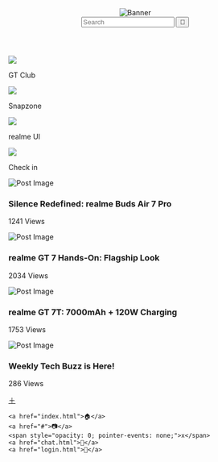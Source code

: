 <!DOCTYPE html><html lang="en">
<head>
  <meta charset="UTF-8" />
  <meta name="viewport" content="width=device-width, initial-scale=1.0" />
  <title>Community Hub</title>
  <link rel="stylesheet" href="styles.css" />
  <link href="https://fonts.googleapis.com/css2?family=Inter&display=swap" rel="stylesheet">
</head>
<body>  <!-- Top Banner -->  <header class="top-banner">
    <img src="https://via.placeholder.com/400x150" alt="Banner" class="banner-img" />
    <div class="search-bar">
      <input type="text" placeholder="Search" />
      <button class="calendar-btn">📅</button>
    </div>
  </header>  <!-- Icons Section -->  <section class="icon-menu">
    <div class="icon-item">
      <img src="https://via.placeholder.com/60" />
      <p>GT Club</p>
    </div>
    <div class="icon-item">
      <img src="https://via.placeholder.com/60" />
      <p>Snapzone</p>
    </div>
    <div class="icon-item">
      <img src="https://via.placeholder.com/60" />
      <p>realme UI</p>
    </div>
    <div class="icon-item">
      <img src="https://via.placeholder.com/60" />
      <p>Check in</p>
    </div>
  </section>  <!-- Posts List -->  <main class="post-list">
    <div class="post-card">
      <img src="https://via.placeholder.com/300x150" alt="Post Image">
      <div class="post-info">
        <h3>Silence Redefined: realme Buds Air 7 Pro</h3>
        <p>1241 Views</p>
      </div>
    </div><div class="post-card">
  <img src="https://via.placeholder.com/300x150" alt="Post Image">
  <div class="post-info">
    <h3>realme GT 7 Hands-On: Flagship Look</h3>
    <p>2034 Views</p>
  </div>
</div>

<div class="post-card">
  <img src="https://via.placeholder.com/300x150" alt="Post Image">
  <div class="post-info">
    <h3>realme GT 7T: 7000mAh + 120W Charging</h3>
    <p>1753 Views</p>
  </div>
</div>

<div class="post-card">
  <img src="https://via.placeholder.com/300x150" alt="Post Image">
  <div class="post-info">
    <h3>Weekly Tech Buzz is Here!</h3>
    <p>286 Views</p>
  </div>
</div>

  </main>  <!-- Floating Action Button --><a href="post.html" class="fab">＋</a>

  <!-- Bottom Navigation -->  <nav class="bottom-nav">
    <a href="index.html">🏠</a>
    <a href="#">📷</a>
    <span style="opacity: 0; pointer-events: none;">x</span>
    <a href="chat.html">💬</a>
    <a href="login.html">👤</a>
  </nav></body>
</html>
